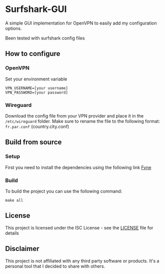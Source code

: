 # Surfshark-GUI

A simple GUI implementation for OpenVPN to easily add my configuration options.

Been tested with surfshark config files

## How to configure

### OpenVPN

Set your environment variable

```
VPN_USERNAME=[your username]
VPN_PASSWORD=[your password]
```

### Wireguard

Download the config file from your VPN provider and place it in the `/etc/wireguard` folder.
Make sure to rename the file to the following format: `fr.par.conf` (country.city.conf)

## Build from source

### Setup

First you need to install the dependencies using the following link [Fyne](https://developer.fyne.io/started/)

### Build

To build the project you can use the following command:

```
make all
```

## License

This project is licensed under the ISC License - see the [LICENSE](LICENSE) file for details

## Disclaimer

This project is not affiliated with any third party software or products. It's a personal tool that I decided to share
with others.
